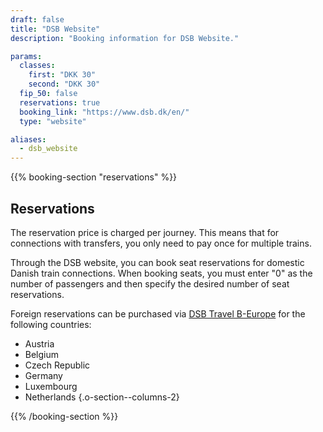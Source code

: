 ```yaml
---
draft: false
title: "DSB Website"
description: "Booking information for DSB Website."

params:
  classes:
    first: "DKK 30"
    second: "DKK 30"
  fip_50: false
  reservations: true
  booking_link: "https://www.dsb.dk/en/"
  type: "website"

aliases:
  - dsb_website
---
```


{{% booking-section "reservations" %}}

## Reservations

The reservation price is charged per journey. This means that for connections with transfers, you only need to pay once for multiple trains.

Through the DSB website, you can book seat reservations for domestic Danish train connections. When booking seats, you must enter "0" as the number of passengers and then specify the desired number of seat reservations.

Foreign reservations can be purchased via [DSB Travel B-Europe](https://travel.b-europe.com/dsb-rail/en/reservation-only) for the following countries:

<!-- prettier-ignore -->
- Austria
- Belgium
- Czech Republic
- Germany
- Luxembourg
- Netherlands
{.o-section--columns-2}

{{% /booking-section %}}
